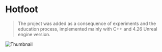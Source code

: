 # Hotfoot

> The project was added as a consequence of experiments and the education process,
> implemented mainly with C++ and 4.26 Unreal engine version.

![Thumbnail](Hotfoot.png "Hotfoot_Thumbnail")
